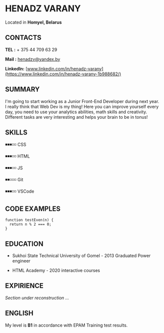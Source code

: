 # **HENADZ VARANY**

Located in **Homyel, Belarus**

## **CONTACTS**

**TEL :** + 375 44 709 63 29

**Mail :** [henadzv@yandex.by](mailto:henadzv@yandex.by)

**LinkedIn:** [www.linkedin.com/in/henadz-varany](https://www.linkedin.com/in/henadz-varany-1b988682/)

## **SUMMARY**

I'm going to start working as a Junior Front-End Developer during next
year. I really think that Web Dev is my thing! Here you can improve
yourself every day, you need to use your analytics abilities, math
skills and creativity. Different tasks are very interesting and helps
your brain to be in tonus!

## **SKILLS**

◾◾◾◽◽ CSS

◾◾◾◽◽ HTML

◾◾◾◽◽ JS

◾◾◽◽◽ Git

◾◾◾◽◽ VSCode

## **CODE EXAMPLES**

    function testEven(n) {
      return n % 2 === 0;
    }


## **EDUCATION**

- Sukhoi State Technical University of Gomel - 2013 Graduated Power engineer

- HTML Academy - 2020 interactive courses

## **EXPIRIENCE**

_Section under reconstruction ..._

## **ENGLISH**

My level is **B1** in accordance with EPAM Training test results.
